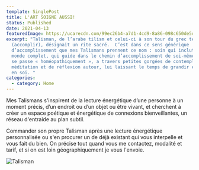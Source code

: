 ```yaml
---
template: SinglePost
title: L'ART SOIGNE AUSSI!
status: Published
date: 2021-04-13
featuredImage: https://ucarecdn.com/99ec26b4-a7d1-4cd9-8a86-098c650de5d4/
excerpt: "Talisman, de l’arabe tilism et celui-ci à son tour du grec telesma
  (accomplir), désignait un rite sacré.  C’est dans ce sens générique
  d’accomplissement que mes Talismans prennent ce nom : soin qui inclut un petit
  monde complet, qui guide dans le chemin d’accomplissement de soi-même. Et cela
  se passe « homéopathiquement », a travers petites gorgées de contemplation, de
  méditation et de réflexion autour, lui laissant le temps de grandir et mûrir
  en soi. "
categories:
  - category: Home
---
```

Mes Talismans s'inspirent de la lecture énergétique d’une personne à un moment précis, d’un endroit ou d’un objet ou être vivant, et cherchent à créer un espace poétique et énergétique de connexions bienveillantes, un réseau d'entraide au plan subtil.



Commander son propre Talisman après une lecture énergétique personnalisée ou s'en procurer un de déjà existant qui vous interpelle et vous fait du bien. On précise tout quand vous me contactez, modalité et tarif, et si on est loin géographiquement je vous l'envoie.

![Talisman](https://ucarecdn.com/5d2ca63f-9b02-451d-9128-6d44c0ac7e46/ "Talisman")